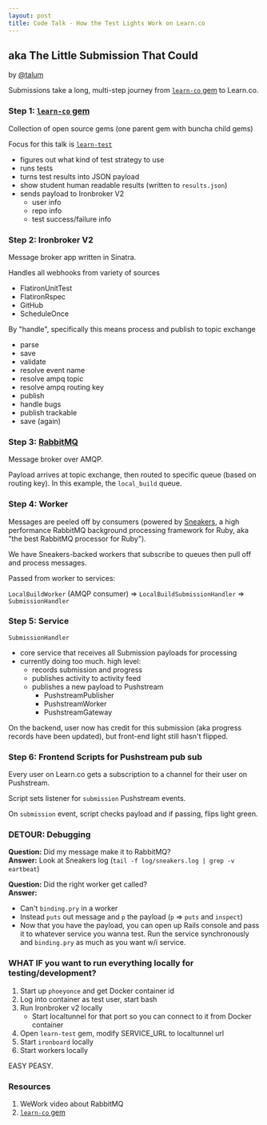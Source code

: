 ```yaml
---
layout: post
title: Code Talk - How the Test Lights Work on Learn.co
---
```


## aka The Little Submission That Could

by [@talum](https://github.com/talum)

Submissions take a long, multi-step journey from [`learn-co` gem](https://github.com/learn-co/learn-co) to Learn.co.

### Step 1: [`learn-co` gem](https://github.com/learn-co/learn-co)

Collection of open source gems (one parent gem with buncha child gems)

Focus for this talk is [`learn-test`](https://github.com/learn-co/learn-test)  
  - figures out what kind of test strategy to use
  - runs tests
  - turns test results into JSON payload
  - show student human readable results (written to `results.json`)
  - sends payload to Ironbroker V2
    - user info
    - repo info
    - test success/failure info

### Step 2: Ironbroker V2

Message broker app written in Sinatra.

Handles all webhooks from variety of sources  
  - FlatironUnitTest
  - FlatironRspec
  - GitHub
  - ScheduleOnce

By "handle", specifically this means process and publish to topic exchange  
 - parse
 - save
 - validate
 - resolve event name
 - resolve ampq topic
 - resolve ampq routing key
 - publish
 - handle bugs
 - publish trackable
 - save (again)


### Step 3: [RabbitMQ](https://www.rabbitmq.com)

Message broker over AMQP.

Payload arrives at topic exchange, then routed to specific queue (based on routing key). In this example, the `local_build` queue.


### Step 4: Worker

Messages are peeled off by consumers (powered by [Sneakers](https://github.com/jondot/sneakers), a high performance RabbitMQ background processing framework for Ruby, aka "the best RabbitMQ processor for Ruby").

We have Sneakers-backed workers that subscribe to queues then pull off and process messages.

Passed from worker to services:

`LocalBuildWorker` (AMQP consumer) => `LocalBuildSubmissionHandler` => `SubmissionHandler`


### Step 5: Service

`SubmissionHandler`  
  - core service that receives all Submission payloads for processing
  - currently doing too much. high level:
    - records submission and progress
    - publishes activity to activity feed
    - publishes a new payload to Pushstream
      - PushstreamPublisher
      - PushstreamWorker
      - PushstreamGateway

On the backend, user now has credit for this submission (aka progress records have been updated), but front-end light still hasn't flipped.


### Step 6: Frontend Scripts for Pushstream pub sub

Every user on Learn.co gets a subscription to a channel for their user on Pushstream.

Script sets listener for `submission` Pushstream events.

On `submission` event, script checks payload and if passing, flips light green.


### DETOUR: Debugging

**Question:** Did my message make it to RabbitMQ?  
**Answer:** Look at Sneakers log (`tail -f log/sneakers.log | grep -v eartbeat`)

**Question:** Did the right worker get called?  
**Answer:**
  - Can't `binding.pry` in a worker
  - Instead `puts` out message and `p` the payload (`p` => `puts` and `inspect`)
  - Now that you have the payload, you can open up Rails console and pass it to whatever service you wanna test. Run the service synchronously and `binding.pry` as much as you want w/i service.


### WHAT IF you want to run everything locally for testing/development?

1. Start up `phoeyonce` and get Docker container id
2. Log into container as test user, start bash
3. Run Ironbroker v2 locally
   - Start localtunnel for that port so you can connect to it from Docker container
4. Open `learn-test` gem, modify SERVICE_URL to localtunnel url
5. Start `ironboard` locally
6. Start workers locally

EASY PEASY.


### Resources

1. WeWork video about RabbitMQ
2. [`learn-co` gem](https://github.com/learn-co/learn-co)
